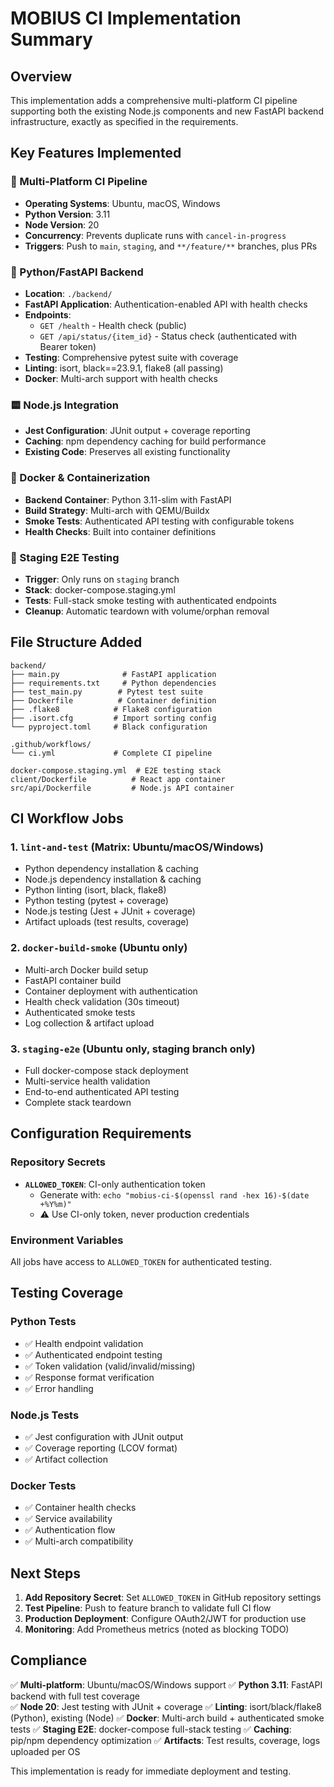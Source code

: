 # MOBIUS CI Implementation Summary

## Overview
This implementation adds a comprehensive multi-platform CI pipeline supporting both the existing Node.js components and new FastAPI backend infrastructure, exactly as specified in the requirements.

## Key Features Implemented

### 🚀 Multi-Platform CI Pipeline
- **Operating Systems**: Ubuntu, macOS, Windows
- **Python Version**: 3.11
- **Node Version**: 20
- **Concurrency**: Prevents duplicate runs with `cancel-in-progress`
- **Triggers**: Push to `main`, `staging`, and `**/feature/**` branches, plus PRs

### 🐍 Python/FastAPI Backend
- **Location**: `./backend/`
- **FastAPI Application**: Authentication-enabled API with health checks
- **Endpoints**:
  - `GET /health` - Health check (public)
  - `GET /api/status/{item_id}` - Status check (authenticated with Bearer token)
- **Testing**: Comprehensive pytest suite with coverage
- **Linting**: isort, black==23.9.1, flake8 (all passing)
- **Docker**: Multi-arch support with health checks

### 🟨 Node.js Integration
- **Jest Configuration**: JUnit output + coverage reporting
- **Caching**: npm dependency caching for build performance
- **Existing Code**: Preserves all existing functionality

### 🐳 Docker & Containerization
- **Backend Container**: Python 3.11-slim with FastAPI
- **Build Strategy**: Multi-arch with QEMU/Buildx
- **Smoke Tests**: Authenticated API testing with configurable tokens
- **Health Checks**: Built into container definitions

### 🔄 Staging E2E Testing
- **Trigger**: Only runs on `staging` branch
- **Stack**: docker-compose.staging.yml
- **Tests**: Full-stack smoke testing with authenticated endpoints
- **Cleanup**: Automatic teardown with volume/orphan removal

## File Structure Added

```
backend/
├── main.py              # FastAPI application
├── requirements.txt     # Python dependencies
├── test_main.py        # Pytest test suite
├── Dockerfile          # Container definition
├── .flake8            # Flake8 configuration
├── .isort.cfg         # Import sorting config
└── pyproject.toml     # Black configuration

.github/workflows/
└── ci.yml             # Complete CI pipeline

docker-compose.staging.yml  # E2E testing stack
client/Dockerfile          # React app container
src/api/Dockerfile         # Node.js API container
```

## CI Workflow Jobs

### 1. `lint-and-test` (Matrix: Ubuntu/macOS/Windows)
- Python dependency installation & caching
- Node.js dependency installation & caching
- Python linting (isort, black, flake8)
- Python testing (pytest + coverage)
- Node.js testing (Jest + JUnit + coverage)
- Artifact uploads (test results, coverage)

### 2. `docker-build-smoke` (Ubuntu only)
- Multi-arch Docker build setup
- FastAPI container build
- Container deployment with authentication
- Health check validation (30s timeout)
- Authenticated smoke tests
- Log collection & artifact upload

### 3. `staging-e2e` (Ubuntu only, staging branch only)
- Full docker-compose stack deployment
- Multi-service health validation
- End-to-end authenticated API testing
- Complete stack teardown

## Configuration Requirements

### Repository Secrets
- **`ALLOWED_TOKEN`**: CI-only authentication token
  - Generate with: `echo "mobius-ci-$(openssl rand -hex 16)-$(date +%Y%m)"`
  - ⚠️ Use CI-only token, never production credentials

### Environment Variables
All jobs have access to `ALLOWED_TOKEN` for authenticated testing.

## Testing Coverage

### Python Tests
- ✅ Health endpoint validation
- ✅ Authenticated endpoint testing
- ✅ Token validation (valid/invalid/missing)
- ✅ Response format verification
- ✅ Error handling

### Node.js Tests
- ✅ Jest configuration with JUnit output
- ✅ Coverage reporting (LCOV format)
- ✅ Artifact collection

### Docker Tests
- ✅ Container health checks
- ✅ Service availability
- ✅ Authentication flow
- ✅ Multi-arch compatibility

## Next Steps

1. **Add Repository Secret**: Set `ALLOWED_TOKEN` in GitHub repository settings
2. **Test Pipeline**: Push to feature branch to validate full CI flow
3. **Production Deployment**: Configure OAuth2/JWT for production use
4. **Monitoring**: Add Prometheus metrics (noted as blocking TODO)

## Compliance

✅ **Multi-platform**: Ubuntu/macOS/Windows support
✅ **Python 3.11**: FastAPI backend with full test coverage  
✅ **Node 20**: Jest testing with JUnit + coverage
✅ **Linting**: isort/black/flake8 (Python), existing (Node)
✅ **Docker**: Multi-arch build + authenticated smoke tests
✅ **Staging E2E**: docker-compose full-stack testing
✅ **Caching**: pip/npm dependency optimization
✅ **Artifacts**: Test results, coverage, logs uploaded per OS

This implementation is ready for immediate deployment and testing.